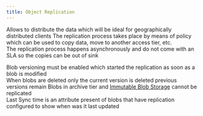 ```yaml
---
title: Object Replication
---
```


Allows to distribute the data which will be ideal for geographically distributed clients
The replication process takes place by means of policy which can be used to copy data, move to another access tier, etc.  
The replication process happens asynchronously and do not come with an SLA so the copies can be out of sink

Blob versioning must be enabled which started the replication as soon as a blob is modified  
When blobs are deleted only the current version is deleted previous versions remain
Blobs in archive tier and [Immutable Blob Storage](Immutable%20Blob%20Storage.md) cannot be replicated  
Last Sync time is an attribute present of blobs that have replication configured to show when was it last updated